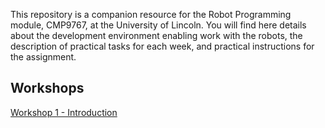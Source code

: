 This repository is a companion resource for the Robot Programming module, CMP9767, at the University of Lincoln. You will find here details about the development environment enabling work with the robots, the description of practical tasks for each week, and practical instructions for the assignment.

## Workshops
[Workshop 1 - Introduction](https://github.com/LCAS/CMP9767/wiki/Workshop-1-%E2%80%90-Introduction)
